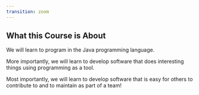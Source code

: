 ```yaml
---
transition: zoom
---
```


## What this Course is About

We will learn to program in the Java programming language.

More importantly, we will learn to develop software that does interesting things using programming as a tool.

Most importantly, we will learn to develop software that is easy for others to contribute to and to maintain as part of a team!